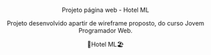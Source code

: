 <p align="center"> Projeto página web - Hotel ML</p>

<p align="center">Projeto desenvolvido apartir de wireframe proposto, do curso Jovem Programador Web. </p>

<p align="center"> 🏨Hotel ML🏖️</p>
